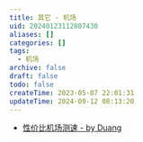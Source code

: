 ```yaml
---
title: 其它 - 机场
uid: 20240123112807430
aliases: []
categories: []
tags:
  - 机场
archive: false
draft: false
todo: false
createTime: 2023-05-07 22:01:31
updateTime: 2024-09-12 08:13:20
---
```


- [性价比机场测速 - by Duang](https://duangks.com/)
